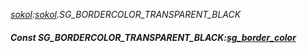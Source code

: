 _[sokol](../../modules/sokol/sokol-module.md):[sokol](../../modules/sokol/sokol-module.md).SG\_BORDERCOLOR\_TRANSPARENT\_BLACK_
##### Const SG\_BORDERCOLOR\_TRANSPARENT\_BLACK:[sg_border_color](../../modules/sokol/sokol-sg_border_color.md)
